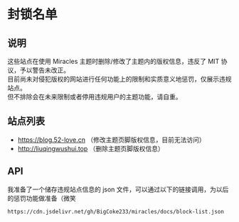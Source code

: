 # 封锁名单

## 说明

这些站点在使用 Miracles 主题时删除/修改了主题内的版权信息，违反了 MIT 协议，予以警告未改正。  
目前尚未对侵犯版权的网站进行任何功能上的限制和实质意义地惩罚，仅展示违规站点。  
但不排除会在未来限制或者停用违规用户的主题功能，请自重。

## 站点列表

- https://blog.52-love.cn （修改主题页脚版权信息，目前无法访问）
- http://liuqingwushui.top （删除主题页脚版权信息）

## API
我准备了一个储存违规站点信息的 json 文件，可以通过以下的链接调用，为以后的惩罚功能做准备（微笑

```
https://cdn.jsdelivr.net/gh/BigCoke233/miracles/docs/block-list.json
```
